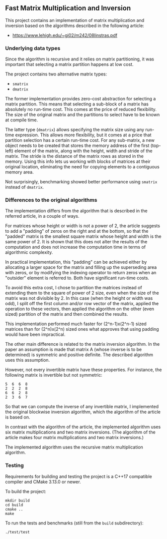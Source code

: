 ## Fast Matrix Multiplication and Inversion

This project contains an implementation of matrix multiplication and inversion
based on the algorithms described in the following article:

  - https://www.lehigh.edu/~gi02/m242/08linstras.pdf

### Underlying data types

Since the algorithm is recursive and it relies on matrix partitioning, it was
important that selecting a matrix partition happens at low cost.

The project contains two alternative matrix types:

  - `smatrix`
  - `dmatrix`

The former implementation provides zero-cost abstraction for selecting a matrix
partition. This means that selecting a sub-block of a matrix has absolutely no
run-time cost. This comes at the price of reduced flexibility. The size of the
original matrix and the partitions to select have to be known at compile time.

The latter type (`dmatrix`) allows specifying the matrix size using any run-time
expression. This allows more flexibility, but it comes at a price that partition
selection has a certain run-time cost. For any sub-matrix, a new object needs to
be created that stores the memory address of the first (top-left) element of the
matrix, along with the height, width and stride of the matrix. The stride is the
distance of the matrix rows as stored in the memory. Using this info lets us
working with blocks of matrices at their original location, eliminating the need
for copying elements to a contiguous memory area.

Not surprisingly, benchmarking showed better performance using `smatrix` instead
of `dmatrix`.

### Differences to the original algorithms

The implementation differs from the algorithm that is described in the referred
article, in a couple of ways.

For matrices whose height or width is not a power of 2, the article suggests to
add a "padding" of zeros on the right and at the bottom, so that the "padded"
matrix is the smallest square matrix whose height and width is the same power of
2. It is shown that this does not alter the results of the computation and does
not increase the computation time in terms of algorithmic complexity.

In practical implementation, this "padding" can be achieved either by allocating
a larger space for the matrix and filling up the superseding area with zeros, or
by modifying the indexing operator to return zeros when an "outsider" element is
referred to. Both have significant run-time costs.

To avoid this extra cost, I chose to partition the matrices instead of extending
them to the square of power of 2 size, even when the size of the matrix was not
divisible by 2. In this case (when the height or width was odd), I split off the
first column and/or row vector of the matrix, applied the operation to these
vectors, then applied the algorithm on the other (even sized) partition of the
matrix and then combined the results.

This implementation performed much faster for (2^n-1)x(2^n-1) sized matrices
than for (2^n)x(2^n) sized ones what approves that using padding would have been
impractical.

The other main difference is related to the matrix inversion algorithm. In the
paper an assumption is made that matrix A (whose inverse is to be determined) is
symmetric and positive definite. The described algorithm uses this assumption.

However, not every invertible matrix have these properties. For instance, the
following matrix is invertible but not symmetric:

```
5  6  6  8
2  2  2  8
6  6  2  8
2  3  6  7
```

So that we can compute the inverse of any invertible matrix, I implemented the
original blockwise inversion algorithm, which the algorithm of the article is
based on.

In contrast with the algorithm of the article, the implemented algorithm uses
six matrix multiplications and two matrix inversions. (The algorithm of the
article makes four matrix multiplications and two matrix inversions.)

The implemented algorithm uses the recursive matrix multiplication algorithm.

### Testing

Requirements for building and testing the project is a C++17 compatible compiler
and CMake 3.13.0 or newer.

To build the project:

```
mkdir build
cd build
cmake ..
make
```

To run the tests and benchmarks (still from the `build` subdirectory):

```
./test/test
```

